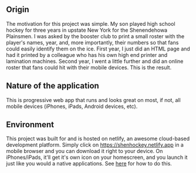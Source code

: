 ## Origin

The motivation for this project was simple. My son played high school hockey for three years in upstate New York for the Shenendehowa Plainsmen. I was asked by the booster club to print a small roster with the player's names, year, and, more importantly, their numbers so that fans could easily identify them on the ice. First year, I just did an HTML page and had it printed by a colleague who has his own high end printer and lamination machines. Second year, I went a little further and did an online roster that fans could hit with their mobile devices. This is the result.

## Nature of the application

This is progressive web app that runs and looks great on most, if not, all mobile devices (iPhones, iPads, Android devices, etc).

## Environment

This project was built for and is hosted on netlify, an awesome cloud-based development platform. Simply click on https://shenhockey.netlify.app in a mobile browser and you can download it right to your device. On iPhones/iPads, it'll get it's own icon on your homescreen, and you launch it just like you would a native applications. See [here](https://support.google.com/chrome/answer/9658361?hl=en&co=GENIE.Platform%3DiOS) for how to do this.
